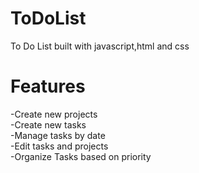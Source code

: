 # ToDoList
To Do List built with javascript,html and css

# Features
-Create new projects\
-Create new tasks\
-Manage tasks by date\
-Edit tasks and projects\
-Organize Tasks based on priority
